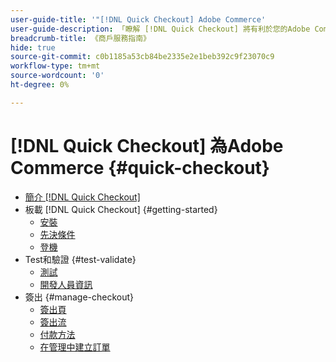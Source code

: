 ```yaml
---
user-guide-title: '"[!DNL Quick Checkout] Adobe Commerce'
user-guide-description: 「瞭解 [!DNL Quick Checkout] 將有利於您的Adobe Commerce實例以及如何成功安裝並設定擴展。」
breadcrumb-title: 《商戶服務指南》
hide: true
source-git-commit: c0b1185a53cb84be2335e2e1beb392c9f23070c9
workflow-type: tm+mt
source-wordcount: '0'
ht-degree: 0%

---
```



# [!DNL Quick Checkout] 為Adobe Commerce {#quick-checkout}

- [簡介 [!DNL Quick Checkout]](overview.md)
- 板載 [!DNL Quick Checkout] {#getting-started}
   - [安裝](install.md)
   - [先決條件](prerequisites.md)
   - [登機](onboarding.md)
- Test和驗證 {#test-validate}
   - [測試](testing.md)
   - [開發人員資訊](developer.md)
- 簽出 {#manage-checkout}
   - [簽出頁](checkout-page.md)
   - [簽出流](checkout-flow.md)
   - [付款方法](payment-methods.md)
   - [在管理中建立訂單](create-order-admin.md)

